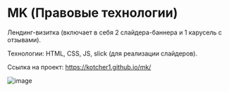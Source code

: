 # MK (Правовые технологии)

Лендинг-визитка (включает в себя 2 слайдера-баннера и 1 карусель с отзывами).

Технологии: HTML, CSS, JS, slick (для реализации слайдеров).

Ссылка на проект: https://kotcher1.github.io/mk/

![image](https://github.com/kotcher1/MK/assets/43149448/bc01d5b6-c202-442f-82ca-e8c277ab0526)
